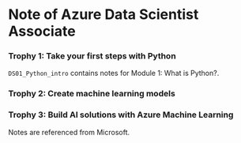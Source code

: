 
Note of Azure Data Scientist Associate
======================================

### Trophy 1: Take your first steps with Python

`DS01_Python_intro` contains notes for Module 1: What is Python?.

### Trophy 2: Create machine learning models

### Trophy 3: Build AI solutions with Azure Machine Learning

Notes are referenced from Microsoft.
